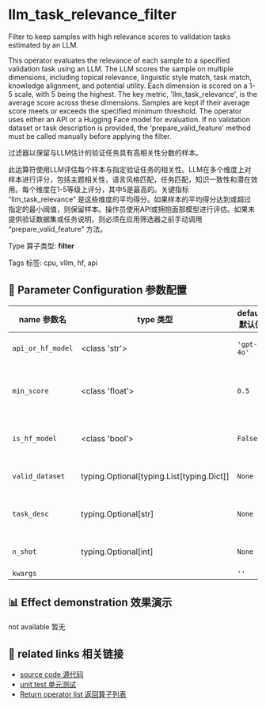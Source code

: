 # llm_task_relevance_filter

Filter to keep samples with high relevance scores to validation tasks estimated by an LLM.

This operator evaluates the relevance of each sample to a specified validation task using an LLM. The LLM scores the sample on multiple dimensions, including topical relevance, linguistic style match, task match, knowledge alignment, and potential utility. Each dimension is scored on a 1-5 scale, with 5 being the highest. The key metric, 'llm_task_relevance', is the average score across these dimensions. Samples are kept if their average score meets or exceeds the specified minimum threshold. The operator uses either an API or a Hugging Face model for evaluation. If no validation dataset or task description is provided, the 'prepare_valid_feature' method must be called manually before applying the filter.

过滤器以保留与LLM估计的验证任务具有高相关性分数的样本。

此运算符使用LLM评估每个样本与指定验证任务的相关性。LLM在多个维度上对样本进行评分，包括主题相关性，语言风格匹配，任务匹配，知识一致性和潜在效用。每个维度在1-5等级上评分，其中5是最高的。关键指标 “llm_task_relevance” 是这些维度的平均得分。如果样本的平均得分达到或超过指定的最小阈值，则保留样本。操作员使用API或拥抱面部模型进行评估。如果未提供验证数据集或任务说明，则必须在应用筛选器之前手动调用 “prepare_valid_feature” 方法。

Type 算子类型: **filter**

Tags 标签: cpu, vllm, hf, api

## 🔧 Parameter Configuration 参数配置
| name 参数名 | type 类型 | default 默认值 | desc 说明 |
|--------|------|--------|------|
| `api_or_hf_model` | <class 'str'> | `'gpt-4o'` | API or huggingface model name. |
| `min_score` | <class 'float'> | `0.5` | The lowest score threshold to keep the sample. |
| `is_hf_model` | <class 'bool'> | `False` | Indicates if the model is from HuggingFace. |
| `valid_dataset` | typing.Optional[typing.List[typing.Dict]] | `None` | The dataset to use for validation. |
| `task_desc` | typing.Optional[str] | `None` | The description of the validation task. |
| `n_shot` | typing.Optional[int] | `None` | The number of shots in validation. |
| `kwargs` |  | `''` |  |

## 📊 Effect demonstration 效果演示
not available 暂无

## 🔗 related links 相关链接
- [source code 源代码](../../../data_juicer/ops/filter/llm_task_relevance_filter.py)
- [unit test 单元测试](../../../tests/ops/filter/test_llm_task_relevance_filter.py)
- [Return operator list 返回算子列表](../../Operators.md)